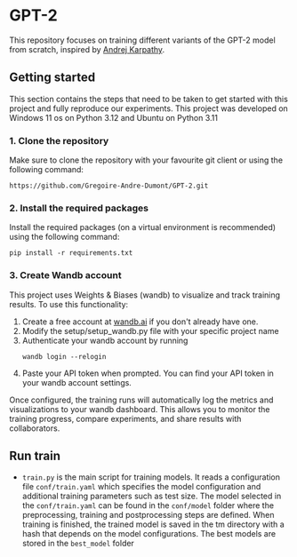 # GPT-2

This repository focuses on training different variants of the GPT-2 model from scratch, inspired by [Andrej Karpathy](https://github.com/karpathy).

## Getting started

This section contains the steps that need to be taken to get started with this project and fully reproduce our experiments.
This project was developed on Windows 11 os on Python 3.12 and Ubuntu on Python 3.11

### 1. Clone the repository

Make sure to clone the repository with your favourite git client or using the following command:

```
https://github.com/Gregoire-Andre-Dumont/GPT-2.git
```

### 2. Install the required packages

Install the required packages (on a virtual environment is recommended) using the following command:

```shell
pip install -r requirements.txt
```

### 3. Create Wandb account

This project uses Weights & Biases (wandb) to visualize and track training results. To use this functionality:

1. Create a free account at [wandb.ai](https://wandb.ai/site) if you don't already have one.
2. Modify the setup/setup_wandb.py file with your specific project name
3. Authenticate your wandb account by running
   ```shell
   wandb login --relogin
   ```
4. Paste your API token when prompted. You can find your API token in your wandb account settings.

Once configured, the training runs will automatically log the metrics and visualizations to your wandb dashboard. This allows you to monitor the training progress, compare experiments, and share results with collaborators.

## Run train

- `train.py` is the main script for training models. It reads a configuration file `conf/train.yaml` which specifies the model configuration and additional training parameters such as test size. The model selected in the `conf/train.yaml` can be found in the `conf/model` folder where the preprocessing, training and postprocessing steps are defined. When training is finished, the trained model is saved in the tm directory with a hash that depends on the model configurations. The best models are stored in the `best_model` folder





